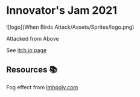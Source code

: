 # Innovator's Jam 2021

![logo](When Birds Attack/Assets/Sprites/logo.png)

Attacked from Above

See [itch.io page](https://itch.io/jam/ij2021)

## Resources 📚

Fog effect from [lmhpoly.com](https://www.lmhpoly.com/tutorials/unity-urp-tutorial-orthographic-fog-plane-shader)

